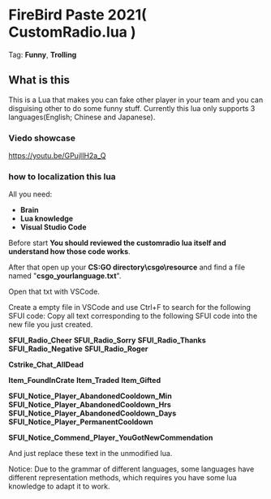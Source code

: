 # FireBird Paste 2021( CustomRadio.lua )
Tag: **Funny**, **Trolling**
## What is this
This is a Lua that makes you can fake other player in your team and you can disguising other to do some funny stuff.
Currently this lua only supports 3 languages(English; Chinese and Japanese).
### Viedo showcase
https://youtu.be/GPujlIH2a_Q

### how to localization this lua

All you need:
- **Brain**
- **Lua knowledge**
- **Visual Studio Code**

Before start **You should reviewed the customradio lua itself and understand how those code works**.

After that open up your **CS:GO directory\csgo\resource** and find a file named "**csgo_yourlanguage.txt**".

Open that txt with VSCode.

Create a empty file in VSCode and use Ctrl+F to search for the following SFUI code:
Copy all text corresponding to the following SFUI code into the new file you just created.

**SFUI_Radio_Cheer**
**SFUI_Radio_Sorry**
**SFUI_Radio_Thanks**
**SFUI_Radio_Negative**
**SFUI_Radio_Roger**

**Cstrike_Chat_AllDead**

**Item_FoundInCrate**
**Item_Traded**
**Item_Gifted**

**SFUI_Notice_Player_AbandonedCooldown_Min**
**SFUI_Notice_Player_AbandonedCooldown_Hrs**
**SFUI_Notice_Player_AbandonedCooldown_Days**
**SFUI_Notice_Player_PermanentCooldown**

**SFUI_Notice_Commend_Player_YouGotNewCommendation**


And just replace these text in the unmodified lua.

Notice: Due to the grammar of different languages, some languages have different representation methods, which requires you have some lua knowledge to adapt it to work.
